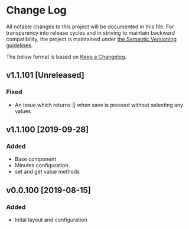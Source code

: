 # Change Log
All notable changes to this project will be documented in this file. For transparency into release cycles and in striving to maintain backward compatibility, the project is maintained under [the Semantic Versioning guidelines](https://semver.org/). 

The below format is based on [Keep a Changelog](http://keepachangelog.com/).

## v1.1.101 [Unreleased] 
### Fixed
 - An issue which returns || when save is pressed without selecting any values
 
 ## v1.1.100 [2019-09-28]
### Added
 - Base component
 - Minutes configuration
 - set and get value methods
 
 ## v0.0.100 [2019-08-15]
### Added
 - Inital layout and configuration
